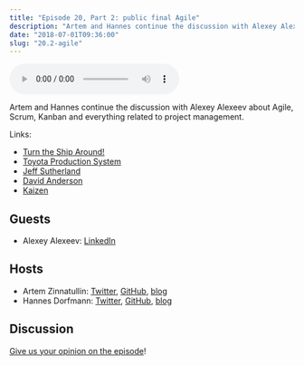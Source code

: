 ```yaml
---
title: "Episode 20, Part 2: public final Agile"
description: "Artem and Hannes continue the discussion with Alexey Alexeev about Agile, Scrum, Kanban and everything related to project management."
date: "2018-07-01T09:36:00"
slug: "20.2-agile"
---
```

<audio controls preload="metadata">
  <source src="https://artemzin.com/static/thecontext/episodes/The.Context.episode.20.part2.mp3" type="audio/mpeg">
</audio>

Artem and Hannes continue the discussion with Alexey Alexeev about Agile, Scrum, Kanban and everything related to project management.

Links:

* [Turn the Ship Around!](https://www.amazon.com/Turn-Ship-Around-Turning-Followers-ebook/dp/B00AFPVP0Y)
* [Toyota Production System](https://en.wikipedia.org/wiki/Toyota_Production_System)
* [Jeff Sutherland](https://en.wikipedia.org/wiki/Jeff_Sutherland)
* [David Anderson](https://edu.leankanban.com/users/david-anderson)
* [Kaizen](https://en.wikipedia.org/wiki/Kaizen)


## Guests

* Alexey Alexeev: [LinkedIn](https://www.linkedin.com/in/alexeev-alexey-6a83a88/)

## Hosts

* Artem Zinnatullin: [Twitter](https://twitter.com/artem_zin), [GitHub](https://github.com/artem-zinnatullin), [blog](https://artemzin.com)
* Hannes Dorfmann: [Twitter](https://twitter.com/sockeqwe), [GitHub](https://github.com/sockeqwe), [blog](http://hannesdorfmann.com)

## Discussion

[Give us your opinion on the episode](https://github.com/artem-zinnatullin/TheContext-Podcast/issues/97)!
